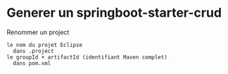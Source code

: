 
# Generer un springboot-starter-crud

  Renommer un project

    le nom du projet Eclipse
      dans .project
    le groupId + artifactId (identifiant Maven complet)
      dans pom.xml
